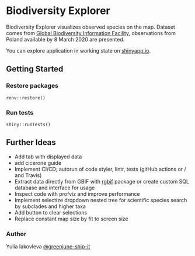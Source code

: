 # Biodiversity Explorer

Biodiversity Explorer visualizes observed species on the map. Dataset comes
from [Global Biodiversity Information Facility](https://www.gbif.org/), observations from Poland available by 8 March
2020 are presented.

You can explore application in working state on [shinyapp.io](https://greenjune.shinyapps.io/biodiversity-explorer/).

## Getting Started

### Restore packages

```
renv::restore()
```

### Run tests

```
shiny::runTests()
```

## Further Ideas

* Add tab with displayed data
* add cicerone guide
* Implement CI/CD; autorun of code styler, lintr, tests (gitHub actions or / and Travis)
* Extract data directly from GBIF with [rgbif](https://docs.ropensci.org/rgbif/) package or create custom SQL database
  and interface for usage
* Inspect code with profviz and improve performance
* Implement selectize dropdown nested tree for scientific species search by subclades and higher taxa
* Add button to clear selections
* Replace constant map size by fit to screen size

### Author

Yulia Iakovleva [@greenjune-ship-it](https://github.com/greenjune-ship-it)